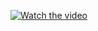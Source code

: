[![Watch the video](https://img.youtube.com/vi/dwZSBRDVZSY/default.jpg)](https://youtu.be/dwZSBRDVZSY)

